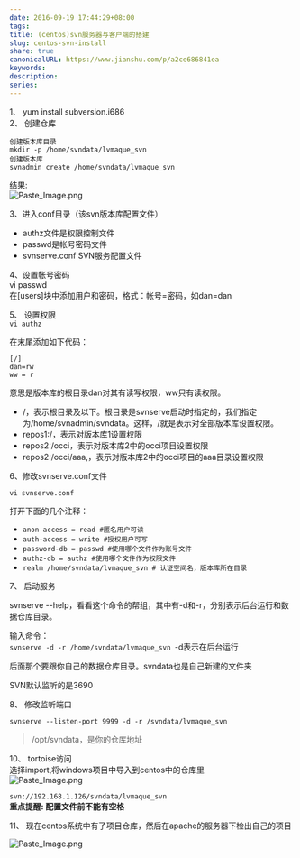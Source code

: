 ```yaml
---  
date: 2016-09-19 17:44:29+08:00  
tags:   
title: (centos)svn服务器与客户端的搭建  
slug: centos-svn-install  
share: true  
canonicalURL: https://www.jianshu.com/p/a2ce686841ea  
keywords:   
description:   
series:   
---  
```

  
1、 yum install subversion.i686  
2、 创建仓库  
```  
创建版本库目录  
mkdir -p /home/svndata/lvmaque_svn  
创建版本库  
svnadmin create /home/svndata/lvmaque_svn  
```  
结果:  
![Paste_Image.png](/images/20231208091246.webp)  
  
3、进入conf目录（该svn版本库配置文件）  
  
* authz文件是权限控制文件  
* passwd是帐号密码文件  
* svnserve.conf SVN服务配置文件  
  
4、设置帐号密码  
vi passwd  
在[users]块中添加用户和密码，格式：帐号=密码，如dan=dan  
  
5、 设置权限  
`vi authz`  
  
在末尾添加如下代码：  
```  
[/]  
dan=rw  
ww = r  
```  
意思是版本库的根目录dan对其有读写权限，ww只有读权限。  
  
- /，表示根目录及以下。根目录是svnserve启动时指定的，我们指定为/home/svnadmin/svndata。这样，/就是表示对全部版本库设置权限。    
- repos1:/，表示对版本库1设置权限    
- repos2:/occi，表示对版本库2中的occi项目设置权限    
- repos2:/occi/aaa,，表示对版本库2中的occi项目的aaa目录设置权限    
  
6、修改svnserve.conf文件  
  
`vi svnserve.conf`  
  
打开下面的几个注释：  
- `anon-access = read #匿名用户可读`  
- `auth-access = write #授权用户可写`  
- `password-db = passwd #使用哪个文件作为账号文件`  
- `authz-db = authz #使用哪个文件作为权限文件`  
- `realm /home/svndata/lvmaque_svn # 认证空间名，版本库所在目录`  
  
7、 启动服务  
  
svnserve --help，看看这个命令的帮组，其中有-d和-r，分别表示后台运行和数据仓库目录。  
  
输入命令：  
`svnserve -d -r /home/svndata/lvmaque_svn `-d表示在后台运行  
  
后面那个要跟你自己的数据仓库目录。svndata也是自己新建的文件夹  
  
SVN默认监听的是3690  
  
8、 修改监听端口  
```  
svnserve --listen-port 9999 -d -r /svndata/lvmaque_svn  
```  
> /opt/svndata，是你的仓库地址  
  
10、 tortoise访问  
选择import,将windows项目中导入到centos中的仓库里  
![Paste_Image.png](/images/20231208091251.webp)  
  
`svn://192.168.1.126/svndata/lvmaque_svn`  
**重点提醒: 配置文件前不能有空格**  
  
11、 现在centos系统中有了项目仓库，然后在apache的服务器下检出自己的项目  
  
![Paste_Image.png](/images/20231208091257.webp)